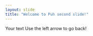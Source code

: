 ```yaml
---
layout: slide
title: "Welcome to Puh second slide!"
---
```

Your text
Use the left arrow to go back!
